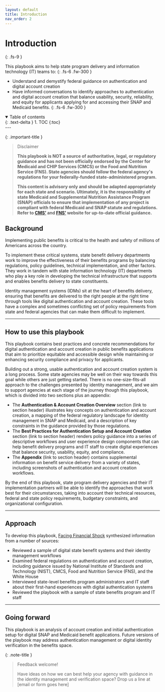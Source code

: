 ```yaml
---
layout: default
title: Introduction
nav_order: 2
---
```


# Introduction
{: .fs-9 }

This playbook aims to help state program delivery and information technology (IT) teams to:
{: .fs-6 .fw-300 }
* Understand and demystify federal guidance on authentication and digital account creation
* Have informed conversations to identify approaches to authentication and digital account creation that balance usability, security, reliability, and equity for applicants applying for and accessing their SNAP and Medicaid benefits.
{: .fs-6 .fw-300 }

<details open markdown="block">
  <summary>
    Table of contents
  </summary>
  {: .text-delta }
1. TOC
{:toc}
</details>
---

{: .important-title } 
> Disclaimer
>
> **This playbook is NOT a source of authoritative, legal, or regulatory guidance and has not been officially endorsed by the Center for Medicaid and CHIP Services (CMCS) or the Food and Nutrition Service (FNS). State agencies should follow the federal agency's regulations for your federally-funded state-administered program.**
>
>**This content is advisory only and should be adapted appropriately for each state and scenario. Ultimately, it is the responsibility of state Medicaid and Supplemental Nutrition Assistance Program (SNAP) officials to ensure that implementation of any project is compliant with federal Medicaid and SNAP statute and regulations.  Refer to [CMS’](http://www.cms.gov) and [FNS’](https://www.fns.usda.gov/snap/supplemental-nutrition-assistance-program) website for up-to-date official guidance.**


## Background

Implementing public benefits is critical to the health and safety of millions of Americans across the country.

To implement these critical systems, state benefit delivery departments work to improve the effectiveness of their benefits programs by balancing regulations, policy guidelines, technical implementation, and other factors. They work in tandem with state information technology (IT) departments who play a key role in developing the technical infrastructure that supports and enables benefits delivery to state constituents.

Identity management systems (IDMs) sit at the heart of benefits delivery, ensuring that benefits are delivered to the right people at the right time through tools like digital authentication and account creation. These tools have a complex and sometimes conflicting set of policy requirements from state and federal agencies that can make them difficult to implement.

---
## How to use this playbook

This playbook contains best practices and concrete recommendations for digital authentication and account creation in public benefits applications that aim to prioritize equitable and accessible design while maintaining or enhancing security compliance and privacy for applicants. 

Building out a strong, usable authentication and account creation system is a long process. Some state agencies may be well on their way towards this goal while others are just getting started. There is no one-size-fits-all approach to the challenges presented by identity management, and we aim to support agencies at each stage of the journey though this playbook, which is divided into two sections plus an appendix:

* The **Authentication & Account Creation Overview** section (link to section header) illustrates key concepts on authentication and account creation, a mapping of the federal regulatory landscape for identity management in SNAP and Medicaid, and a description of key constraints in the guidance provided by those regulations.
* The **Best Practices for Authentication Setup and Account Creation** section (link to section header) renders policy guidance into a series of descriptive workflows and user experience design components that can help benefit delivery programs and IT staff to create digital experiences that balance security, usability, equity, and compliance.
* The **Appendix** (link to section header) contains supplemental information on benefit service delivery from a variety of states, including screenshots of authentication and account creation workflows.

By the end of this playbook, state program delivery agencies and their IT implementation partners will be able to identify the approaches that work best for their circumstances, taking into account their technical resources, federal and state policy requirements, budgetary constraints, and organizational configuration.

---
## Approach
To develop this playbook, [Facing Financial Shock](https://www.performance.gov/cx/life-experiences/facing-a-financial-shock/) synthesized information from a number of sources:

* Reviewed a sample of digital state benefit systems and their identity management workflows
* Examined federal regulations on authentication and account creation, including guidance issued by National Institute of Standards and Technology (NIST), CMCS, Food and Nutrition Service (FNS), and the White House
* Interviewed state-level benefits program administrators and IT staff about their first-hand experiences with digital authentication systems
* Reviewed the playbook with a sample of state benefits program and IT staff

---
## Going forward
This playbook is an analysis of account creation and initial authentication setup for digital SNAP and Medicaid benefit applications. Future versions of the playbook may address authentication management or digital identity verification in the benefits space.

{: .note-title }
> Feedback welcome!
>
> Have ideas on how we can best help your agency with guidance in the identity management and verification space? Drop us a line at [email or form goes here] 
